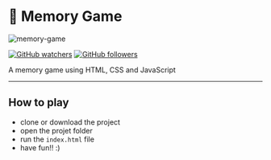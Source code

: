 # 💾 Memory Game

![memory-game](https://user-images.githubusercontent.com/55006796/92341031-d9e86900-f092-11ea-9e5b-29aecdea4a0b.gif)

[![GitHub watchers](https://img.shields.io/github/watchers/felipelsouza/Memory-Game.svg?style=social&label=Watch&maxAge=2592000)](https://GitHub.com/felipelsouza/Memory-Game/watchers/)
[![GitHub followers](https://img.shields.io/github/followers/felipelsouza.svg?style=social&label=Follow&maxAge=2592000)](https://github.com/felipelsouza?tab=followers)

A memory game using HTML, CSS and JavaScript

---

## How to play

* clone or download the project
* open the projet folder
* run the `index.html` file
* have fun!! :)
